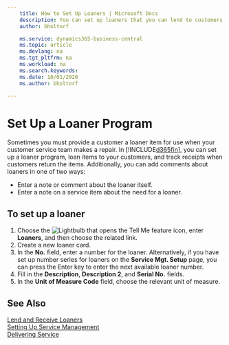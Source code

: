 ```yaml
---
    title: How to Set Up Loaners | Microsoft Docs
    description: You can set up loaners that you can lend to customers to replace service items while they are in service.
    author: bholtorf

    ms.service: dynamics365-business-central
    ms.topic: article
    ms.devlang: na
    ms.tgt_pltfrm: na
    ms.workload: na
    ms.search.keywords:
    ms.date: 10/01/2020
    ms.author: bholtorf

---
```

# Set Up a Loaner Program
Sometimes you must provide a customer a loaner item for use when your customer service team makes a repair. In [!INCLUDE[d365fin](includes/d365fin_md.md)], you can set up a loaner program, loan items to your customers, and track receipts when customers return the items. Additionally, you can add comments about loaners in one of two ways:  
  
* Enter a note or comment about the loaner itself.  
* Enter a note on a service item about the need for a loaner.  

## To set up a loaner  
1. Choose the ![Lightbulb that opens the Tell Me feature](media/ui-search/search_small.png "Tell me what you want to do") icon, enter **Loaners**, and then choose the related link.  
2. Create a new loaner card. 
3. In the **No.** field, enter a number for the loaner. Alternatively, if you have set up number series for loaners on the **Service Mgt. Setup** page, you can press the Enter key to enter the next available loaner number.  
4. Fill in the **Description**, **Description 2**, and **Serial No.** fields.  
5. In the **Unit of Measure Code** field, choose the relevant unit of measure.  
  
## See Also
[Lend and Receive Loaners](service-how-to-lend-receive-loaners.md)  
[Setting Up Service Management](service-setup-service.md)  
[Delivering Service](service-deliver-service.md)  

